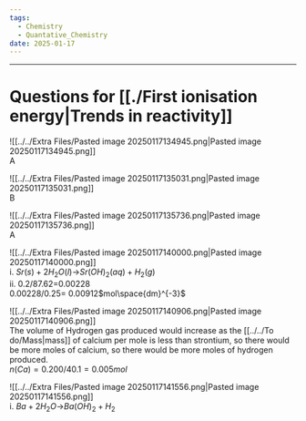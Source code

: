 ```yaml
---
tags:
  - Chemistry
  - Quantative_Chemistry
date: 2025-01-17
---
```

---  
# Questions for [[./First ionisation energy|Trends in reactivity]]  
![[../../Extra Files/Pasted image 20250117134945.png|Pasted image 20250117134945.png]]  
A  
  
![[../../Extra Files/Pasted image 20250117135031.png|Pasted image 20250117135031.png]]  
B  
  
![[../../Extra Files/Pasted image 20250117135736.png|Pasted image 20250117135736.png]]  
A  
  
![[../../Extra Files/Pasted image 20250117140000.png|Pasted image 20250117140000.png]]  
i. $Sr(s)+2H_2O(l)$->$Sr(OH)_2(aq)+H_2(g)$  
ii. 0.2/87.62=0.00228  
0.00228/0.25= 0.00912$mol\space{dm}^{-3}$  
  
![[../../Extra Files/Pasted image 20250117140906.png|Pasted image 20250117140906.png]]  
The volume of Hydrogen gas produced would increase as the [[../../To do/Mass|mass]] of calcium per mole is less than strontium, so there would be more moles of calcium, so there would be more moles of hydrogen produced.  
$n(Ca)=0.200/40.1=0.005mol$  
  
![[../../Extra Files/Pasted image 20250117141556.png|Pasted image 20250117141556.png]]  
i. $Ba+2H_2O$->$Ba(OH)_2+H_2$  

